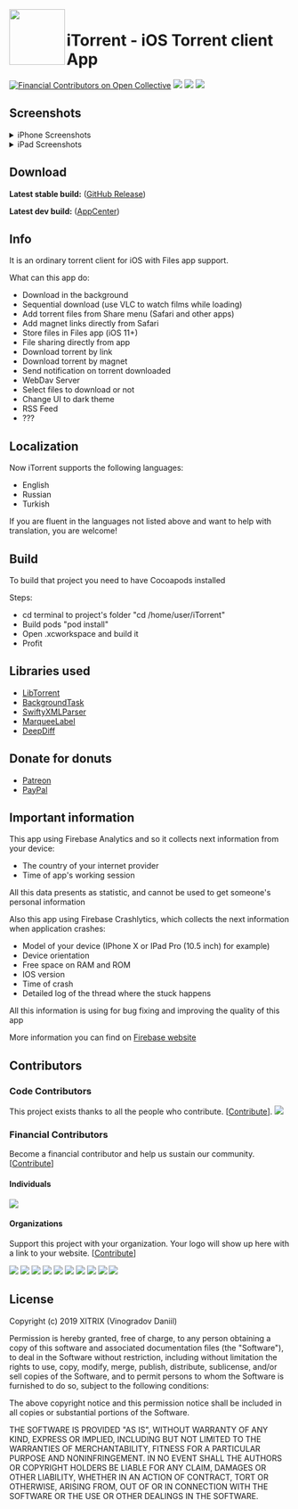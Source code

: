 <img align="left" width="100" height="100" src="https://user-images.githubusercontent.com/9553519/80646366-3d271680-8a75-11ea-8b60-9c5edd4ffd60.png">

# iTorrent - iOS Torrent client App

[![Financial Contributors on Open Collective](https://opencollective.com/iTorrent/all/badge.svg?label=financial+contributors)](https://opencollective.com/iTorrent) ![](https://img.shields.io/badge/iOS-9.3+-blue.svg)
![](https://app.bitrise.io/app/26ce0756a727335c/status.svg?token=BLhjBICoPvmOtO1nzIVMYQ&branch=master)
[![](https://build.appcenter.ms/v0.1/apps/a9efbde4-560e-438a-a178-b17563f9c2da/branches/Dev/badge)](https://install.appcenter.ms/users/x1trix/apps/itorrent/distribution_groups/public)

## Screenshots
<details>
<summary>iPhone Screenshots</summary>
  
![iPhone screenshots](https://user-images.githubusercontent.com/9553519/80644526-7316cb80-8a72-11ea-95b5-e63531d81f35.png)

</details>
<details>
<summary>iPad Screenshots</summary>

![iPad screenshots](https://user-images.githubusercontent.com/9553519/80646848-27feb780-8a76-11ea-8c91-f76d25c0b862.png)

</details>

## Download

**Latest stable build:** ([GitHub Release](https://github.com/XITRIX/iTorrent/releases/latest))

**Latest dev build:** ([AppCenter](https://install.appcenter.ms/users/x1trix/apps/itorrent/distribution_groups/public)) 

## Info

It is an ordinary torrent client for iOS with Files app support.

What can this app do:
- Download in the background
- Sequential download (use VLC to watch films while loading)
- Add torrent files from Share menu (Safari and other apps)
- Add magnet links directly from Safari
- Store files in Files app (iOS 11+)
- File sharing directly from app
- Download torrent by link
- Download torrent by magnet
- Send notification on torrent downloaded
- WebDav Server
- Select files to download or not
- Change UI to dark theme
- RSS Feed
- ??? 

## Localization

Now iTorrent supports the following languages:
- English
- Russian
- Turkish

If you are fluent in the languages not listed above and want to help with translation, you are welcome!

## Build

To build that project you need to have Cocoapods installed

Steps:
- cd terminal to project's folder "cd /home/user/iTorrent"
- Build pods "pod install"
- Open .xcworkspace and build it
- Profit

## Libraries used

- [LibTorrent](https://github.com/arvidn/libtorrent)
- [BackgroundTask](https://github.com/yarodevuci/backgroundTask)
- [SwiftyXMLParser](https://github.com/yahoojapan/SwiftyXMLParser)
- [MarqueeLabel](https://github.com/cbpowell/MarqueeLabel)
- [DeepDiff](https://github.com/onmyway133/DeepDiff)

## Donate for donuts

- [Patreon](https://www.patreon.com/xitrix)
- [PayPal](https://paypal.me/xitrix)

## Important information

This app using Firebase Analytics and so it collects next information from your device:
- The country of your internet provider
- Time of app's working session

All this data presents as statistic, and cannot be used to get someone's personal information

Also this app using Firebase Crashlytics, which collects the next information when application crashes:
- Model of your device (IPhone X or IPad Pro (10.5 inch) for example)
- Device orientation
- Free space on RAM and ROM
- IOS version
- Time of crash
- Detailed log of the thread where the stuck happens

All this information is using for bug fixing and improving the quality of this app

More information you can find on [Firebase website](https://firebase.google.com)

## Contributors

### Code Contributors

This project exists thanks to all the people who contribute. [[Contribute](CONTRIBUTING.md)].
<a href="https://github.com/XITRIX/iTorrent/graphs/contributors"><img src="https://opencollective.com/iTorrent/contributors.svg?width=890&button=false" /></a>

### Financial Contributors

Become a financial contributor and help us sustain our community. [[Contribute](https://opencollective.com/iTorrent/contribute)]

#### Individuals

<a href="https://opencollective.com/iTorrent"><img src="https://opencollective.com/iTorrent/individuals.svg?width=890"></a>

#### Organizations

Support this project with your organization. Your logo will show up here with a link to your website. [[Contribute](https://opencollective.com/iTorrent/contribute)]

<a href="https://opencollective.com/iTorrent/organization/0/website"><img src="https://opencollective.com/iTorrent/organization/0/avatar.svg"></a>
<a href="https://opencollective.com/iTorrent/organization/1/website"><img src="https://opencollective.com/iTorrent/organization/1/avatar.svg"></a>
<a href="https://opencollective.com/iTorrent/organization/2/website"><img src="https://opencollective.com/iTorrent/organization/2/avatar.svg"></a>
<a href="https://opencollective.com/iTorrent/organization/3/website"><img src="https://opencollective.com/iTorrent/organization/3/avatar.svg"></a>
<a href="https://opencollective.com/iTorrent/organization/4/website"><img src="https://opencollective.com/iTorrent/organization/4/avatar.svg"></a>
<a href="https://opencollective.com/iTorrent/organization/5/website"><img src="https://opencollective.com/iTorrent/organization/5/avatar.svg"></a>
<a href="https://opencollective.com/iTorrent/organization/6/website"><img src="https://opencollective.com/iTorrent/organization/6/avatar.svg"></a>
<a href="https://opencollective.com/iTorrent/organization/7/website"><img src="https://opencollective.com/iTorrent/organization/7/avatar.svg"></a>
<a href="https://opencollective.com/iTorrent/organization/8/website"><img src="https://opencollective.com/iTorrent/organization/8/avatar.svg"></a>
<a href="https://opencollective.com/iTorrent/organization/9/website"><img src="https://opencollective.com/iTorrent/organization/9/avatar.svg"></a>

## License

Copyright (c) 2019 XITRIX (Vinogradov Daniil)

Permission is hereby granted, free of charge, to any person obtaining a copy
of this software and associated documentation files (the "Software"), to deal 
in the Software without restriction, including without limitation the rights 
to use, copy, modify, merge, publish, distribute, sublicense, and/or sell
copies of the Software, and to permit persons to whom the Software is
furnished to do so, subject to the following conditions:

The above copyright notice and this permission notice shall be included in all
copies or substantial portions of the Software.

THE SOFTWARE IS PROVIDED "AS IS", WITHOUT WARRANTY OF ANY KIND, EXPRESS OR
IMPLIED, INCLUDING BUT NOT LIMITED TO THE WARRANTIES OF MERCHANTABILITY,
FITNESS FOR A PARTICULAR PURPOSE AND NONINFRINGEMENT. IN NO EVENT SHALL THE
AUTHORS OR COPYRIGHT HOLDERS BE LIABLE FOR ANY CLAIM, DAMAGES OR OTHER 
LIABILITY, WHETHER IN AN ACTION OF CONTRACT, TORT OR OTHERWISE, ARISING FROM,
OUT OF OR IN CONNECTION WITH THE SOFTWARE OR THE USE OR OTHER DEALINGS IN THE
SOFTWARE.

